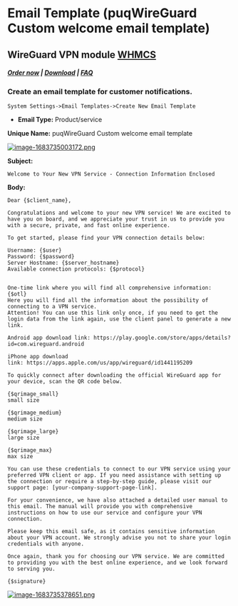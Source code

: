 # Email Template (puqWireGuard Custom welcome email template)

## WireGuard VPN module **[WHMCS](https://puqcloud.com/link.php?id=77)** 

#####  [Order now](https://puqcloud.com/index.php?rp=/store/whmcs-module-wireguard-vpn) | [Download](https://download.puqcloud.com/WHMCS/servers/PUQ_WHMCS-WireGuard-VPN/) | [FAQ](https://faq.puqcloud.com/)

### Create an email template for customer notifications.

```
System Settings->Email Templates->Create New Email Template
```

- **Email Type:** Product/service

**Unique Name:** puqWireGuard Custom welcome email template

[![image-1683735003172.png](https://doc.puq.info/uploads/images/gallery/2023-05/scaled-1680-/image-1683735003172.png)](https://doc.puq.info/uploads/images/gallery/2023-05/image-1683735003172.png)

**Subject:**

```
Welcome to Your New VPN Service - Connection Information Enclosed
```

**Body:**

```
Dear {$client_name},

Congratulations and welcome to your new VPN service! We are excited to have you on board, and we appreciate your trust in us to provide you with a secure, private, and fast online experience.

To get started, please find your VPN connection details below:

Username: {$user}
Password: {$password}
Server Hostname: {$server_hostname}
Available connection protocols: {$protocol}


One-time link where you will find all comprehensive information:
{$otl}
Here you will find all the information about the possibility of connecting to a VPN service.
Attention! You can use this link only once, if you need to get the login data from the link again, use the client panel to generate a new link.

Android app download link: https://play.google.com/store/apps/details?id=com.wireguard.android

iPhone app download link: https://apps.apple.com/us/app/wireguard/id1441195209

To quickly connect after downloading the official WireGuard app for your device, scan the QR code below.

{$qrimage_small}
small size

{$qrimage_medium}
medium size

{$qrimage_large}
large size

{$qrimage_max}
max size

You can use these credentials to connect to our VPN service using your preferred VPN client or app. If you need assistance with setting up the connection or require a step-by-step guide, please visit our support page: [your-company-support-page-link].

For your convenience, we have also attached a detailed user manual to this email. The manual will provide you with comprehensive instructions on how to use our service and configure your VPN connection.

Please keep this email safe, as it contains sensitive information about your VPN account. We strongly advise you not to share your login credentials with anyone.

Once again, thank you for choosing our VPN service. We are committed to providing you with the best online experience, and we look forward to serving you.

{$signature}
```

[![image-1683735378651.png](https://doc.puq.info/uploads/images/gallery/2023-05/scaled-1680-/image-1683735378651.png)](https://doc.puq.info/uploads/images/gallery/2023-05/image-1683735378651.png)
